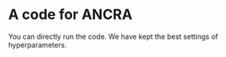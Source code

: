 # A code for ANCRA
You can directly run the code. We have kept the best settings of hyperparameters.
